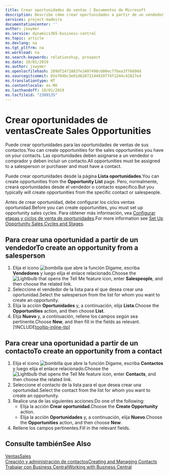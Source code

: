 ```yaml
---
title: Crear oportunidades de ventas | Documentos de Microsoft
description: Describe cómo crear oportunidades a partir de un vendedor o un contacto en Business Central.
services: project-madeira
documentationcenter: ''
author: jswymer
ms.service: dynamics365-business-central
ms.topic: article
ms.devlang: na
ms.tgt_pltfrm: na
ms.workload: na
ms.search.keywords: relationship, prospect
ms.date: 10/01/2019
ms.author: jswymer
ms.openlocfilehash: 209df24710837e3407498c600ec77bea3f76690d
ms.sourcegitcommit: 02e704bc3e01d62072144919774f1244c42827e4
ms.translationtype: HT
ms.contentlocale: es-MX
ms.lasthandoff: 10/01/2019
ms.locfileid: "2309135"
---
```

# <a name="create-sales-opportunities"></a><span data-ttu-id="3b6dd-103">Crear oportunidades de ventas</span><span class="sxs-lookup"><span data-stu-id="3b6dd-103">Create Sales Opportunities</span></span>
<span data-ttu-id="3b6dd-104">Puede crear oportunidades para las oportunidades de ventas de sus contactos.</span><span class="sxs-lookup"><span data-stu-id="3b6dd-104">You can create opportunities for the sales opportunities you have on your contacts.</span></span> <span data-ttu-id="3b6dd-105">Las oportunidades deben asignarse a un vendedor o comprador y deben incluir un contacto.</span><span class="sxs-lookup"><span data-stu-id="3b6dd-105">All opportunities must be assigned to a salesperson or purchaser and must have a contact.</span></span>

<span data-ttu-id="3b6dd-106">Puede crear oportunidades desde la página **Lista oportunidades**.</span><span class="sxs-lookup"><span data-stu-id="3b6dd-106">You can create opportunities from the **Opportunity List** page.</span></span> <span data-ttu-id="3b6dd-107">Pero, normalmente, creará oportunidades desde el vendedor o contacto específico.</span><span class="sxs-lookup"><span data-stu-id="3b6dd-107">But you typically will create opportunities from the specific contact or salespeople.</span></span>

<span data-ttu-id="3b6dd-108">Antes de crear oportunidad, debe configurar los ciclos ventas oportunidad.</span><span class="sxs-lookup"><span data-stu-id="3b6dd-108">Before you can create opportunities, you must set up opportunity sales cycles.</span></span> <span data-ttu-id="3b6dd-109">Para obtener más información, vea [Configurar etapas y ciclos de venta de oportunidades](marketing-how-setup-opportunity-sales-cycles-stages.md).</span><span class="sxs-lookup"><span data-stu-id="3b6dd-109">For more information see [Set Up Opportunity Sales Cycles and Stages](marketing-how-setup-opportunity-sales-cycles-stages.md).</span></span>

## <a name="to-create-an-opportunity-from-a-salesperson"></a><span data-ttu-id="3b6dd-110">Para crear una oportunidad a partir de un vendedor</span><span class="sxs-lookup"><span data-stu-id="3b6dd-110">To create an opportunity from a salesperson</span></span>
1. <span data-ttu-id="3b6dd-111">Elija el icono ![bombilla que abre la función Dígame](media/ui-search/search_small.png "Dígame que desea hacer"), escriba **Vendedores** y luego elija el enlace relacionado.</span><span class="sxs-lookup"><span data-stu-id="3b6dd-111">Choose the ![Lightbulb that opens the Tell Me feature](media/ui-search/search_small.png "Tell me what you want to do") icon, enter **Salespeople**, and then choose the related link.</span></span>
2. <span data-ttu-id="3b6dd-112">Seleccione el vendedor de la lista para el que desea crear una oportunidad.</span><span class="sxs-lookup"><span data-stu-id="3b6dd-112">Select the salesperson from the list for whom you want to create an opportunity.</span></span>
3. <span data-ttu-id="3b6dd-113">Elija la acción **Oportunidades** y, a continuación, elija **Lista**.</span><span class="sxs-lookup"><span data-stu-id="3b6dd-113">Choose the **Opportunities** action, and then choose **List**.</span></span>
4. <span data-ttu-id="3b6dd-114">Elija **Nuevo** y, a continuación, rellene los campos según sea pertinente.</span><span class="sxs-lookup"><span data-stu-id="3b6dd-114">Choose **New**, and then fill in the fields as relevant.</span></span> [!INCLUDE[tooltip-inline-tip](includes/tooltip-inline-tip_md.md)]  



## <a name="to-create-an-opportunity-from-a-contact"></a><span data-ttu-id="3b6dd-115">Para crear una oportunidad a partir de un contacto</span><span class="sxs-lookup"><span data-stu-id="3b6dd-115">To create an opportunity from a contact</span></span>
1. <span data-ttu-id="3b6dd-116">Elija el icono ![bombilla que abre la función Dígame](media/ui-search/search_small.png "Dígame que desea hacer"), escriba **Contactos** y luego elija el enlace relacionado.</span><span class="sxs-lookup"><span data-stu-id="3b6dd-116">Choose the ![Lightbulb that opens the Tell Me feature](media/ui-search/search_small.png "Tell me what you want to do") icon, enter **Contacts**, and then choose the related link.</span></span>
2. <span data-ttu-id="3b6dd-117">Seleccione el contacto de la lista para el que desea crear una oportunidad.</span><span class="sxs-lookup"><span data-stu-id="3b6dd-117">Select the contact from the list for whom you want to create an opportunity.</span></span>
3. <span data-ttu-id="3b6dd-118">Realice una de las siguientes acciones:</span><span class="sxs-lookup"><span data-stu-id="3b6dd-118">Do one of the following:</span></span>
   * <span data-ttu-id="3b6dd-119">Elija la acción **Crear oportunidad**.</span><span class="sxs-lookup"><span data-stu-id="3b6dd-119">Choose the **Create Opportunity** action.</span></span>
   * <span data-ttu-id="3b6dd-120">Elija la acción **Oportunidades** y, a continuación, elija **Nuevo**.</span><span class="sxs-lookup"><span data-stu-id="3b6dd-120">Choose the  **Opportunities** action, and then choose **New**.</span></span>
4. <span data-ttu-id="3b6dd-121">Rellene los campos pertinentes.</span><span class="sxs-lookup"><span data-stu-id="3b6dd-121">Fill in the relevant fields.</span></span>

## <a name="see-also"></a><span data-ttu-id="3b6dd-122">Consulte también</span><span class="sxs-lookup"><span data-stu-id="3b6dd-122">See Also</span></span>
[<span data-ttu-id="3b6dd-123">Ventas</span><span class="sxs-lookup"><span data-stu-id="3b6dd-123">Sales</span></span>](sales-manage-sales.md)  
[<span data-ttu-id="3b6dd-124">Creación y administración de contactos</span><span class="sxs-lookup"><span data-stu-id="3b6dd-124">Creating and Managing Contacts</span></span>](marketing-contacts.md)  
[<span data-ttu-id="3b6dd-125">Trabajar con Business Central</span><span class="sxs-lookup"><span data-stu-id="3b6dd-125">Working with Business Central</span></span>](ui-work-product.md)
